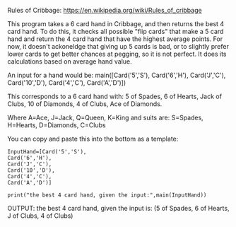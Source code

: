 Rules of Cribbage: https://en.wikipedia.org/wiki/Rules_of_cribbage

This program takes a 6 card hand in Cribbage, and then returns the best 4 card hand.
To do this, it checks all possible "flip cards" that make a 5 card hand and return the 4 card hand that have the highest average points.
For now, it doesn't ackoneldge that giving up 5 cards is bad, or to slightly prefer lower cards to get better chances at pegging, so it is not perfect.
It does its calculations based on average hand value.

An input for a hand would be: 
main([Card('5','S'),
Card('6','H'),
Card('J','C'),
Card('10','D'),
Card('4','C'),
Card('A','D')])

This corresponds to a 6 card hand with:
5 of Spades,
6 of Hearts,
Jack of Clubs,
10 of Diamonds,
4 of Clubs,
Ace of Diamonds. 


Where A=Ace, J=Jack, Q=Queen, K=King and suits are: S=Spades, H=Hearts, D=Diamonds, C=Clubs

You can copy and paste this into the bottom as a template:              
```
InputHand=[Card('5','S'),
Card('6','H'),
Card('J','C'),
Card('10','D'),
Card('4','C'),
Card('A','D')] 
```
```
print("the best 4 card hand, given the input:",main(InputHand))
```
OUTPUT: the best 4 card hand, given the input is: (5 of Spades, 6 of Hearts, J of Clubs, 4 of Clubs)
